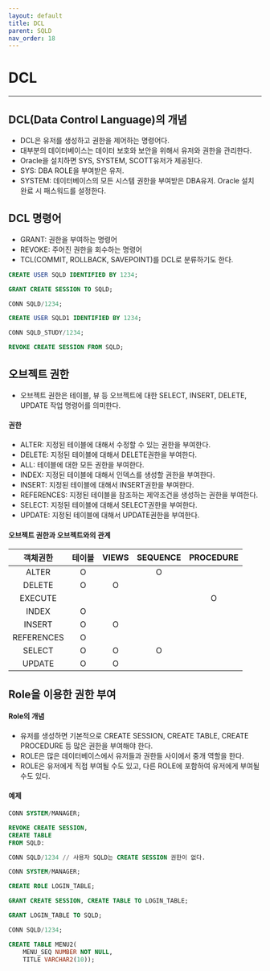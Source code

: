 ```yaml
---
layout: default
title: DCL
parent: SQLD
nav_order: 18
---
```


# DCL

---

## DCL(Data Control Language)의 개념

- DCL은 유저를 생성하고 권한을 제어하는 명령어다.
- 대부분의 데이터베이스는 데이터 보호와 보안을 위해서 유저와 권한을 관리한다.
- Oracle을 설치하면 SYS, SYSTEM, SCOTT유저가 제공된다.
- SYS: DBA ROLE을 부여받은 유저.
- SYSTEM: 데이터베이스의 모든 시스템 권한을 부여받은 DBA유저. Oracle 설치 완료 시 패스워드를 설정한다.

## DCL 명령어

- GRANT: 권한을 부여하는 명령어
- REVOKE: 주어진 권한을 회수하는 명령어
- TCL(COMMIT, ROLLBACK, SAVEPOINT)를 DCL로 분류하기도 한다.

```sql
CREATE USER SQLD IDENTIFIED BY 1234;

GRANT CREATE SESSION TO SQLD;

CONN SQLD/1234;

CREATE USER SQLD1 IDENTIFIED BY 1234;

CONN SQLD_STUDY/1234;

REVOKE CREATE SESSION FROM SQLD;
```

## 오브젝트 권한

- 오브젝트 권한은 테이블, 뷰 등 오브젝트에 대한 SELECT, INSERT, DELETE, UPDATE 작업 명령어를 의미한다.

#### 권한

- ALTER: 지정된 테이블에 대해서 수정할 수 있는 권한을 부여한다.
- DELETE: 지정된 테이블에 대해서 DELETE권한을 부여한다.
- ALL: 테이블에 대한 모든 권한을 부여한다.
- INDEX: 지정된 테이블에 대해서 인덱스를 생성할 권한을 부여한다.
- INSERT: 지정된 테이블에 대해서 INSERT권한을 부여한다.
- REFERENCES: 지정된 테이블을 참조하는 제약조건을 생성하는 권한을 부여한다.
- SELECT: 지정된 테이블에 대해서 SELECT권한을 부여한다.
- UPDATE: 지정된 테이블에 대해서 UPDATE권한을 부여한다.

#### 오브젝트 권한과 오브젝트와의 관계

|  객체권한  | 테이블 | VIEWS | SEQUENCE | PROCEDURE |
| :--------: | :----: | :---: | :------: | :-------: |
|   ALTER    |   O    |       |    O     |           |
|   DELETE   |   O    |   O   |          |           |
|  EXECUTE   |        |       |          |     O     |
|   INDEX    |   O    |       |          |           |
|   INSERT   |   O    |   O   |          |           |
| REFERENCES |   O    |       |          |           |
|   SELECT   |   O    |   O   |    O     |           |
|   UPDATE   |   O    |   O   |          |           |

## Role을 이용한 권한 부여

#### Role의 개념

- 유저를 생성하면 기본적으로 CREATE SESSION, CREATE TABLE, CREATE PROCEDURE 등 많은 권한을 부여해야 한다.
- ROLE은 많은 데이터베이스에서 유저들과 권한들 사이에서 중개 역할을 한다.
- ROLE은 유저에게 직접 부여될 수도 있고, 다른 ROLE에 포함하여 유저에게 부여될 수도 있다.

#### 예제

```sql
CONN SYSTEM/MANAGER;

REVOKE CREATE SESSION,
CREATE TABLE
FROM SQLD:

CONN SQLD/1234 // 사용자 SQLD는 CREATE SESSION 권한이 없다.
```

```sql
CONN SYSTEM/MANAGER;

CREATE ROLE LOGIN_TABLE;

GRANT CREATE SESSION, CREATE TABLE TO LOGIN_TABLE;

GRANT LOGIN_TABLE TO SQLD;

CONN SQLD/1234;

CREATE TABLE MENU2(
    MENU_SEQ NUMBER NOT NULL,
    TITLE VARCHAR2(10));
```
